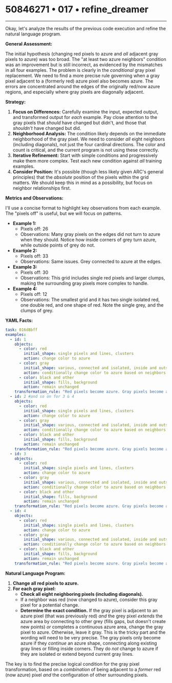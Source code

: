 # 50846271 • 017 • refine_dreamer

---
Okay, let's analyze the results of the previous code execution and refine the natural language program.

**General Assessment:**

The initial hypothesis (changing red pixels to azure and *all* adjacent gray pixels to azure) was too broad. The "at least two azure neighbors" condition was an improvement but is still incorrect, as evidenced by the mismatches in all four examples. The problem is clearly in the *conditional* gray pixel replacement. We need to find a more precise rule governing when a gray pixel adjacent to a (formerly red) azure pixel also becomes azure. The errors are concentrated around the edges of the originally red/now azure regions, and especially where gray pixels are diagonally adjacent.

**Strategy:**

1.  **Focus on Differences:** Carefully examine the input, expected output, and transformed output for *each* example. Pay close attention to the gray pixels that *should* have changed but didn't, and those that *shouldn't* have changed but did.
2.  **Neighborhood Analysis:** The condition likely depends on the immediate neighborhood of the gray pixel. We need to consider *all* eight neighbors (including diagonals), not just the four cardinal directions. The color and count is critical, and the current program is not using these correctly.
3.  **Iterative Refinement:** Start with simple conditions and progressively make them more complex. Test each new condition against *all* training examples.
4.  **Consider Position:** It's possible (though less likely given ARC's general principles) that the *absolute* position of the pixels within the grid matters. We should keep this in mind as a possibility, but focus on neighbor relationships first.

**Metrics and Observations:**

I'll use a concise format to highlight key observations from each example. The "pixels off" is useful, but we will focus on patterns.

*   **Example 1:**
    *   Pixels off: 26
    *   Observations: Many gray pixels on the edges did not turn to azure when they should. Notice how inside corners of grey turn azure, while outside points of grey do not.
*   **Example 2:**
    *   Pixels off: 33
    *   Observations: Same issues. Grey connected to azure at the edges.
*   **Example 3:**
    *   Pixels off: 30
    *    Observations: This grid includes single red pixels and larger clumps, making the surrounding gray pixels more complex to handle.
*   **Example 4:**
    *    Pixels off: 12
    *    Observations: The smallest grid and it has two single isolated red, one double red, and one shape of red. Note the single grey, and the clumps of grey.

**YAML Facts:**

```yaml
task: 016d8bff
examples:
  - id: 1
    objects:
      - color: red
        initial_shape: single pixels and lines, clusters
        action: change color to azure
      - color: gray
        initial_shape: various, connected and isolated, inside and outside
        action: conditionally change color to azure based on neighbors
      - color: black and other
        initial_shape: fills, background
        action: remain unchanged
    transformation_rule: "Red pixels become azure. Gray pixels become azure if they are adjacent to a red/azure pixel AND meet specific adjacency requirements (to be determined)."
  - id: 2 #and so on for 3 & 4
    objects:
      - color: red
        initial_shape: single pixels and lines, clusters
        action: change color to azure
      - color: gray
        initial_shape: various, connected and isolated, inside and outside
        action: conditionally change color to azure based on neighbors
      - color: black and other
        initial_shape: fills, background
        action: remain unchanged
    transformation_rule: "Red pixels become azure. Gray pixels become azure if they are adjacent to a red/azure pixel AND meet specific adjacency requirements (to be determined)."
  - id: 3
    objects:
      - color: red
        initial_shape: single pixels and lines, clusters
        action: change color to azure
      - color: gray
        initial_shape: various, connected and isolated, inside and outside
        action: conditionally change color to azure based on neighbors
      - color: black and other
        initial_shape: fills, background
        action: remain unchanged
    transformation_rule: "Red pixels become azure. Gray pixels become azure if they are adjacent to a red/azure pixel AND meet specific adjacency requirements (to be determined)."
  - id: 4
    objects:
      - color: red
        initial_shape: single pixels and lines, clusters
        action: change color to azure
      - color: gray
        initial_shape: various, connected and isolated, inside and outside
        action: conditionally change color to azure based on neighbors
      - color: black and other
        initial_shape: fills, background
        action: remain unchanged
    transformation_rule: "Red pixels become azure. Gray pixels become azure if they are adjacent to a red/azure pixel AND meet specific adjacency requirements (to be determined)."

```

**Natural Language Program:**

1.  **Change all red pixels to azure.**
2.  **For each gray pixel:**
    *   **Check all eight neighboring pixels (including diagonals).**
    *    If a neighbor was red (now changed to azure), consider this gray pixel for a potential change.
    *   **Determine the exact condition.** If the gray pixel is adjacent to an azure pixel (that was previously red) *and* the grey pixel *extends* the azure area by connecting to other grey (fills gaps, but doesn't create new points) *or* completes a continuous azure area, change the gray pixel to azure. Otherwise, leave it gray. This is the tricky part and the wording will need to be very precise. The gray pixels only become azure if they *continue* an azure shape, connecting along existing gray lines or filling inside corners. They do *not* change to azure if they are isolated or extend beyond current gray lines.

The key is to find the precise logical condition for the gray pixel transformation, based on a *combination* of being adjacent to a *former* red (now azure) pixel *and* the configuration of other surrounding pixels.

